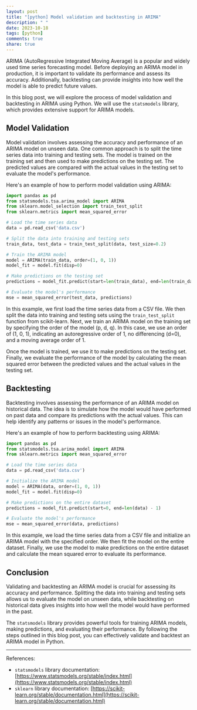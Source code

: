 ```yaml
---
layout: post
title: "[python] Model validation and backtesting in ARIMA"
description: " "
date: 2023-10-18
tags: [python]
comments: true
share: true
---
```


ARIMA (AutoRegressive Integrated Moving Average) is a popular and widely used time series forecasting model. Before deploying an ARIMA model in production, it is important to validate its performance and assess its accuracy. Additionally, backtesting can provide insights into how well the model is able to predict future values.

In this blog post, we will explore the process of model validation and backtesting in ARIMA using Python. We will use the `statsmodels` library, which provides extensive support for ARIMA models.

## Model Validation

Model validation involves assessing the accuracy and performance of an ARIMA model on unseen data. One common approach is to split the time series data into training and testing sets. The model is trained on the training set and then used to make predictions on the testing set. The predicted values are compared with the actual values in the testing set to evaluate the model's performance.

Here's an example of how to perform model validation using ARIMA:

```python
import pandas as pd
from statsmodels.tsa.arima_model import ARIMA
from sklearn.model_selection import train_test_split
from sklearn.metrics import mean_squared_error

# Load the time series data
data = pd.read_csv('data.csv')

# Split the data into training and testing sets
train_data, test_data = train_test_split(data, test_size=0.2)

# Train the ARIMA model
model = ARIMA(train_data, order=(1, 0, 1))
model_fit = model.fit(disp=0)

# Make predictions on the testing set
predictions = model_fit.predict(start=len(train_data), end=len(train_data) + len(test_data) - 1)

# Evaluate the model's performance
mse = mean_squared_error(test_data, predictions)
```

In this example, we first load the time series data from a CSV file. We then split the data into training and testing sets using the `train_test_split` function from scikit-learn. Next, we train an ARIMA model on the training set by specifying the order of the model (p, d, q). In this case, we use an order of (1, 0, 1), indicating an autoregressive order of 1, no differencing (d=0), and a moving average order of 1.

Once the model is trained, we use it to make predictions on the testing set. Finally, we evaluate the performance of the model by calculating the mean squared error between the predicted values and the actual values in the testing set.

## Backtesting

Backtesting involves assessing the performance of an ARIMA model on historical data. The idea is to simulate how the model would have performed on past data and compare its predictions with the actual values. This can help identify any patterns or issues in the model's performance.

Here's an example of how to perform backtesting using ARIMA:

```python
import pandas as pd
from statsmodels.tsa.arima_model import ARIMA
from sklearn.metrics import mean_squared_error

# Load the time series data
data = pd.read_csv('data.csv')

# Initialize the ARIMA model
model = ARIMA(data, order=(1, 0, 1))
model_fit = model.fit(disp=0)

# Make predictions on the entire dataset
predictions = model_fit.predict(start=0, end=len(data) - 1)

# Evaluate the model's performance
mse = mean_squared_error(data, predictions)
```

In this example, we load the time series data from a CSV file and initialize an ARIMA model with the specified order. We then fit the model on the entire dataset. Finally, we use the model to make predictions on the entire dataset and calculate the mean squared error to evaluate its performance.

## Conclusion

Validating and backtesting an ARIMA model is crucial for assessing its accuracy and performance. Splitting the data into training and testing sets allows us to evaluate the model on unseen data, while backtesting on historical data gives insights into how well the model would have performed in the past.

The `statsmodels` library provides powerful tools for training ARIMA models, making predictions, and evaluating their performance. By following the steps outlined in this blog post, you can effectively validate and backtest an ARIMA model in Python.

---

References:
- `statsmodels` library documentation: [https://www.statsmodels.org/stable/index.html](https://www.statsmodels.org/stable/index.html)
- `sklearn` library documentation: [https://scikit-learn.org/stable/documentation.html](https://scikit-learn.org/stable/documentation.html)